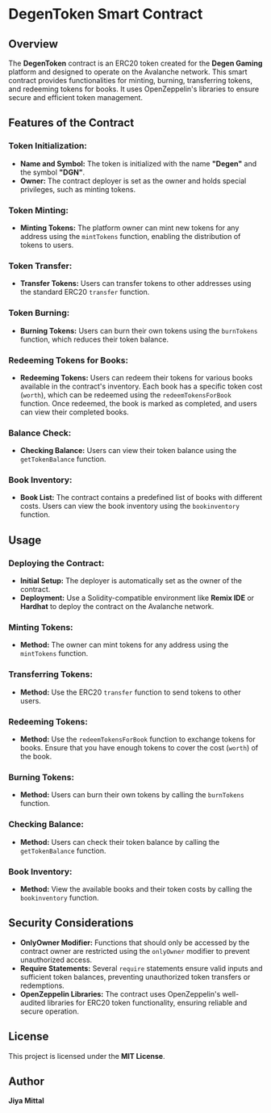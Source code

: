 
# DegenToken Smart Contract

## Overview
The **DegenToken** contract is an ERC20 token created for the **Degen Gaming** platform and designed to operate on the Avalanche network. This smart contract provides functionalities for minting, burning, transferring tokens, and redeeming tokens for books. It uses OpenZeppelin's libraries to ensure secure and efficient token management.

## Features of the Contract

### Token Initialization:
- **Name and Symbol:** The token is initialized with the name **"Degen"** and the symbol **"DGN"**.
- **Owner:** The contract deployer is set as the owner and holds special privileges, such as minting tokens.

### Token Minting:
- **Minting Tokens:** The platform owner can mint new tokens for any address using the `mintTokens` function, enabling the distribution of tokens to users.

### Token Transfer:
- **Transfer Tokens:** Users can transfer tokens to other addresses using the standard ERC20 `transfer` function.

### Token Burning:
- **Burning Tokens:** Users can burn their own tokens using the `burnTokens` function, which reduces their token balance.

### Redeeming Tokens for Books:
- **Redeeming Tokens:** Users can redeem their tokens for various books available in the contract's inventory. Each book has a specific token cost (`worth`), which can be redeemed using the `redeemTokensForBook` function. Once redeemed, the book is marked as completed, and users can view their completed books.

### Balance Check:
- **Checking Balance:** Users can view their token balance using the `getTokenBalance` function.

### Book Inventory:
- **Book List:** The contract contains a predefined list of books with different costs. Users can view the book inventory using the `bookinventory` function.

## Usage

### Deploying the Contract:
- **Initial Setup:** The deployer is automatically set as the owner of the contract.
- **Deployment:** Use a Solidity-compatible environment like **Remix IDE** or **Hardhat** to deploy the contract on the Avalanche network.

### Minting Tokens:
- **Method:** The owner can mint tokens for any address using the `mintTokens` function.

### Transferring Tokens:
- **Method:** Use the ERC20 `transfer` function to send tokens to other users.

### Redeeming Tokens:
- **Method:** Use the `redeemTokensForBook` function to exchange tokens for books. Ensure that you have enough tokens to cover the cost (`worth`) of the book.

### Burning Tokens:
- **Method:** Users can burn their own tokens by calling the `burnTokens` function.

### Checking Balance:
- **Method:** Users can check their token balance by calling the `getTokenBalance` function.

### Book Inventory:
- **Method:** View the available books and their token costs by calling the `bookinventory` function.

## Security Considerations
- **OnlyOwner Modifier:** Functions that should only be accessed by the contract owner are restricted using the `onlyOwner` modifier to prevent unauthorized access.
- **Require Statements:** Several `require` statements ensure valid inputs and sufficient token balances, preventing unauthorized token transfers or redemptions.
- **OpenZeppelin Libraries:** The contract uses OpenZeppelin's well-audited libraries for ERC20 token functionality, ensuring reliable and secure operation.

## License
This project is licensed under the **MIT License**.

## Author
**Jiya Mittal**
